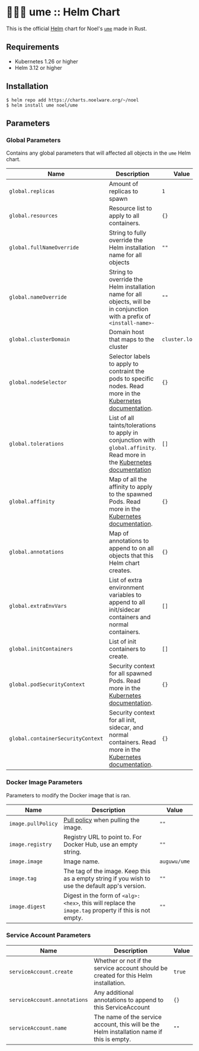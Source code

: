 # 🐻‍❄️💐 ume :: Helm Chart
This is the official [Helm](https://helm.sh) chart for Noel's [`ume`](https://floofy.dev/oss/ume) made in Rust.

## Requirements
- Kubernetes 1.26 or higher
- Helm 3.12 or higher

## Installation
```shell
$ helm repo add https://charts.noelware.org/~/noel
$ helm install ume noel/ume
```

## Parameters

### Global Parameters

Contains any global parameters that will affected all objects in the `ume` Helm chart.

| Name                              | Description                                                                                                                                                                                              | Value           |
| --------------------------------- | -------------------------------------------------------------------------------------------------------------------------------------------------------------------------------------------------------- | --------------- |
| `global.replicas`                 | Amount of replicas to spawn                                                                                                                                                                              | `1`             |
| `global.resources`                | Resource list to apply to all containers.                                                                                                                                                                | `{}`            |
| `global.fullNameOverride`         | String to fully override the Helm installation name for all objects                                                                                                                                      | `""`            |
| `global.nameOverride`             | String to override the Helm installation name for all objects, will be in conjunction with a prefix of `<install-name>-`                                                                                 | `""`            |
| `global.clusterDomain`            | Domain host that maps to the cluster                                                                                                                                                                     | `cluster.local` |
| `global.nodeSelector`             | Selector labels to apply to contraint the pods to specific nodes. Read more in the [Kubernetes documentation](https://kubernetes.io/docs/concepts/scheduling-eviction/assign-pod-node/#nodeselector).    | `{}`            |
| `global.tolerations`              | List of all taints/tolerations to apply in conjunction with `global.affinity`. Read more in the [Kubernetes documentation](https://kubernetes.io/docs/concepts/scheduling-eviction/taint-and-toleration) | `[]`            |
| `global.affinity`                 | Map of all the affinity to apply to the spawned Pods. Read more in the [Kubernetes documentation](https://kubernetes.io/docs/tasks/configure-pod-container/assign-pods-nodes-using-node-affinity/).      | `{}`            |
| `global.annotations`              | Map of annotations to append to on all objects that this Helm chart creates.                                                                                                                             | `{}`            |
| `global.extraEnvVars`             | List of extra environment variables to append to all init/sidecar containers and normal containers.                                                                                                      | `[]`            |
| `global.initContainers`           | List of init containers to create.                                                                                                                                                                       | `[]`            |
| `global.podSecurityContext`       | Security context for all spawned Pods. Read more in the [Kubernetes documentation](https://kubernetes.io/docs/tasks/configure-pod-container/security-context/).                                          | `{}`            |
| `global.containerSecurityContext` | Security context for all init, sidecar, and normal containers. Read more in the [Kubernetes documentation](https://kubernetes.io/docs/tasks/configure-pod-container/security-context/).                  | `{}`            |

### Docker Image Parameters

Parameters to modify the Docker image that is ran.

| Name               | Description                                                                                                     | Value        |
| ------------------ | --------------------------------------------------------------------------------------------------------------- | ------------ |
| `image.pullPolicy` | [Pull policy](https://kubernetes.io/docs/concepts/containers/images/#image-pull-policy) when pulling the image. | `""`         |
| `image.registry`   | Registry URL to point to. For Docker Hub, use an empty string.                                                  | `""`         |
| `image.image`      | Image name.                                                                                                     | `auguwu/ume` |
| `image.tag`        | The tag of the image. Keep this as a empty string if you wish to use the default app's version.                 | `""`         |
| `image.digest`     | Digest in the form of `<alg>:<hex>`, this will replace the `image.tag` property if this is not empty.           | `""`         |

### Service Account Parameters

| Name                         | Description                                                                                | Value  |
| ---------------------------- | ------------------------------------------------------------------------------------------ | ------ |
| `serviceAccount.create`      | Whether or not if the service account should be created for this Helm installation.        | `true` |
| `serviceAccount.annotations` | Any additional annotations to append to this ServiceAccount                                | `{}`   |
| `serviceAccount.name`        | The name of the service account, this will be the Helm installation name if this is empty. | `""`   |
